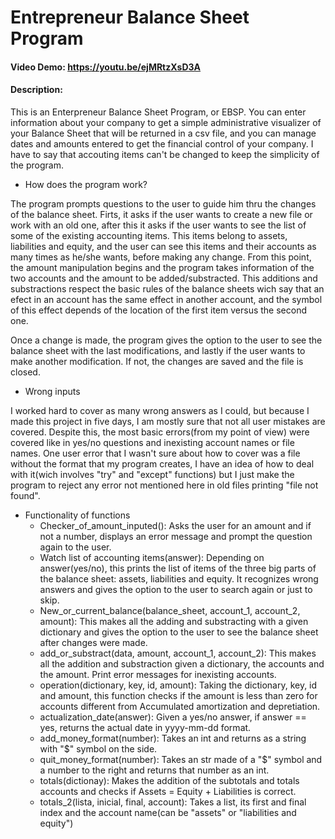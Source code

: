 # Entrepreneur Balance Sheet Program
#### Video Demo:  <https://youtu.be/ejMRtzXsD3A>
#### Description:

This is an Enterpreneur Balance Sheet Program, or EBSP. You can enter information about your company to get a simple administrative visualizer of your Balance Sheet that will be returned in a csv file, and you can manage dates and amounts entered to get the financial control of your company. I have to say that accouting items can't be changed to keep the simplicity of the program.

- How does the program work?

The program prompts questions to the user to guide him thru the changes of the balance sheet. Firts, it asks if the user wants to create a new file or work with an old one, after this it asks if the user wants to see the list of some of the existing accounting items. This items belong to assets, liabilities and equity, and the user can see this items and their accounts as many times as he/she wants, before making any change. From this point, the amount manipulation begins and the program takes information of the two accounts and the amount to be added/substracted. This additions and substractions respect the basic rules of the balance sheets wich say that an efect in an account has the same effect in another account, and the symbol of this effect depends of the location of the first item versus the second one.

Once a change is made, the program gives the option to the user to see the balance sheet with the last modifications, and lastly if the user wants to make another modification. If not, the changes are saved and the file is closed.

- Wrong inputs

I worked hard to cover as many wrong answers as I could, but because I made this project in five days, I am mostly sure that not all user mistakes are covered. Despite this, the most basic errors(from my point of view) were covered like in yes/no questions and inexisting account names or file names. One user error that I wasn't sure about how to cover was a file without the format that my program creates, I have an idea of how to deal with it(wich involves "try" and "except" functions) but I just make the program to reject any error not mentioned here in old files printing "file not found".

- Functionality of functions
    - Checker_of_amount_inputed(): Asks the user for an amount and if not a number, displays an error message and prompt the question again to the user.
    - Watch list of accounting items(answer): Depending on answer(yes/no), this prints the list of items of the three big parts of the balance sheet: assets, liabilities and equity. It recognizes wrong answers and gives the option to the user to search again or just to skip.
    - New_or_current_balance(balance_sheet, account_1, account_2, amount): This makes all the adding and substracting with a given dictionary and gives the option to the user to see the balance sheet after changes were made.
    - add_or_substract(data, amount, account_1, account_2): This makes all the addition and substraction given a dictionary, the accounts and the amount. Print error messages for inexisting accounts.
    - operation(dictionary, key, id, amount): Taking the dictionary, key, id and amount, this function checks if the amount is less than zero for accounts different from Accumulated amortization and depretiation.
    - actualization_date(answer): Given a yes/no answer, if answer == yes, returns the actual date in yyyy-mm-dd format.
    - add_money_format(number): Takes an int and returns as a string with "$" symbol on the side.
    - quit_money_format(number): Takes an str made of a "$" symbol and a number to the right and returns that number as an int.
    - totals(dictionay): Makes the addition of the subtotals and totals accounts and checks if Assets = Equity + Liabilities is correct.
    - totals_2(lista, inicial, final, account): Takes a list, its first and final index and the account name(can be "assets" or "liabilities and equity")